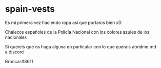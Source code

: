 # spain-vests

Es mi primera vez haciendo ropa asi que portaros bien xD

Chalecos españoles de la Policía Nacional con los colores azules de los nacionales

Si quereis que os haga alguna en particular con lo que querais abridme md a discord

Broncas#8611
